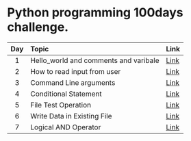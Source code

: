 Python programming 100days challenge.
======		

| Day | Topic            | Link   |
|:-----:|:----------------|:--------------------|
|1  | Hello_world and comments and varibale     |<a href="https://github.com/raj1997/100days-of-coding/tree/master/Python/Day-1">Link</a>  |
|2  | How to read input from user               | <a href="https://github.com/raj1997/100days-of-coding/tree/master/Python/Day-2">Link</a>  |
|3  | Command Line arguments                    | <a href="https://github.com/raj1997/100days-of-coding/tree/master/Python/Day-3">Link</a>  |
|4  | Conditional Statement                     | <a href="https://github.com/raj1997/100days-of-coding/tree/master/Python/Day-4">Link</a>  |
|5  | File Test Operation                       | <a href="https://github.com/raj1997/100days-of-coding/tree/master/Python/Day-5">Link</a>  |
|6  | Write Data in Existing File               | <a href="https://github.com/raj1997/100days-of-coding/tree/master/Python/Day-6">Link</a>  |
|7  | Logical AND Operator                      | <a href="https://github.com/raj1997/100days-of-coding/tree/master/Python/Day-7">Link</a>  |
